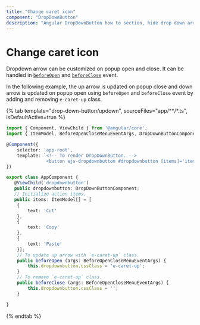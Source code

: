 ```yaml
---
title: "Change caret icon"
component: "DropDownButton"
description: "Angular DropDownButton how to section, hide drop down arrow, group popup items using list view component, dialog open on popup item click."
---
```


# Change caret icon

Dropdown arrow can be customized on popup open and close. It can be handled in
[`beforeOpen`](../../api/drop-down-button#beforeopen) and
[`beforeClose`](../../api/drop-down-button#beforeclose) event.

In the following example, the up arrow is updated on popup close and down arrow is updated
on popup open using `beforeOpen` and `beforeClose` event by adding and removing
`e-caret-up` class.

{% tab template="drop-down-button/updown", sourceFiles="app/**/*.ts", isDefaultActive=true %}

```typescript
import { Component, ViewChild } from '@angular/core';
import { ItemModel, BeforeOpenCloseMenuEventArgs, DropDownButtonComponent  } from '@syncfusion/ej2-angular-splitbuttons';

@Component({
    selector: 'app-root',
    template: `<!-- To render DropDownButton. -->
               <button ejs-dropdownbutton #dropdownbutton [items]='items' content='Clipboard' (beforeOpen)='beforeOpen($event)' (beforeClose)='beforeClose($event)'></button>`
})

export class AppComponent {
   @ViewChild('dropdownbutton')
   public dropdownbutton: DropDownButtonComponent;
   // Initialize action items.
   public items: ItemModel[] = [
    {
        text: 'Cut'
    },
    {
        text: 'Copy'
    },
    {
        text: 'Paste'
    }];
    // To update up arrow with `e-caret-up` class.
    public beforeOpen (args: BeforeOpenCloseMenuEventArgs) {
        this.dropdownbutton.cssClass = 'e-caret-up';
    }
    // To remove `e-caret-up` class.
    public beforeClose (args: BeforeOpenCloseMenuEventArgs) {
        this.dropdownbutton.cssClass = '';
    }

}
```

{% endtab %}